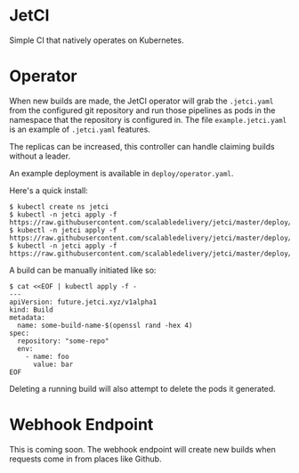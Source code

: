 # JetCI
Simple CI that natively operates on Kubernetes.

# Operator
When new builds are made, the JetCI operator will grab the `.jetci.yaml` from the configured git repository and run those pipelines as pods in the namespace that the repository is configured in. The file `example.jetci.yaml` is an example of `.jetci.yaml` features.

The replicas can be increased, this controller can handle claiming builds without a leader.

An example deployment is available in `deploy/operator.yaml`.

Here's a quick install:
```
$ kubectl create ns jetci
$ kubectl -n jetci apply -f https://raw.githubusercontent.com/scalabledelivery/jetci/master/deploy/crds.yaml
$ kubectl -n jetci apply -f https://raw.githubusercontent.com/scalabledelivery/jetci/master/deploy/rbac.yaml
$ kubectl -n jetci apply -f https://raw.githubusercontent.com/scalabledelivery/jetci/master/deploy/operator.yaml
```

A build can be manually initiated like so:
```
$ cat <<EOF | kubectl apply -f -
---
apiVersion: future.jetci.xyz/v1alpha1
kind: Build
metadata:
  name: some-build-name-$(openssl rand -hex 4)
spec:
  repository: "some-repo"
  env:
    - name: foo
      value: bar
EOF
```

Deleting a running build will also attempt to delete the pods it generated.

# Webhook Endpoint
This is coming soon. The webhook endpoint will create new builds when requests come in from places like Github.
